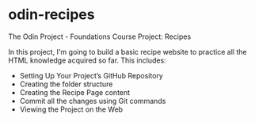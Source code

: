 # odin-recipes
The Odin Project - Foundations Course
Project: Recipes

In this project, I'm going to build a basic recipe website to practice all the HTML knowledge acquired so far.
This includes:

- Setting Up Your Project’s GitHub Repository
- Creating the folder structure
- Creating the Recipe Page content
- Commit all the changes using Git commands
- Viewing the Project on the Web